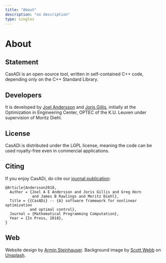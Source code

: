```yaml
---
title: "About"
description: "no description"
type: singles
---
```


# About
## Statement
CasADi is an open-source tool, written in self-contained C++ code, depending only on the C++ Standard Library.

## Developers
It is developed by [Joel Andersson](https://wid.wisc.edu/people/joel-andersson/) and [Joris Gillis](https://www.mech.kuleuven.be/en/pma/research/meco/people/00052373), initially at the Optimization in Engineering Center, OPTEC of the K.U. Leuven under supervision of Moritz Diehl.

## License
CasADi is distributed under the LGPL license, meaning the code can be used royalty-free even in commercial applications.

## Citing

If you enjoy CasADi, do cite our <a href="http://paper.casadi.org">journal publication</a>:
```
@Article{Andersson2018,
  Author = {Joel A E Andersson and Joris Gillis and Greg Horn
            and James B Rawlings and Moritz Diehl},
  Title = {{CasADi} -- {A} software framework for nonlinear optimization
           and optimal control},
  Journal = {Mathematical Programming Computation},
  Year = {In Press, 2018},
}
```

## Web
Website design by [Armin Steinhauser](https://www.mech.kuleuven.be/en/pma/research/meco/people/00102655). Background image by [Scott Webb](https://unsplash.com/photos/E0f9iLMTuVQ) on [Unsplash](https://unsplash.com/).
